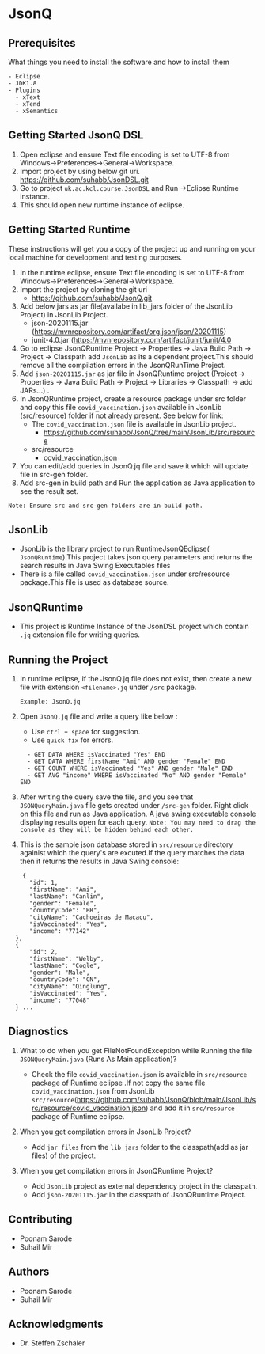 # JsonQ

## Prerequisites

What things you need to install the software and how to install them

```
- Eclipse
- JDK1.8
- Plugins
  - xText
  - xTend
  - xSemantics    
```
## Getting Started JsonQ DSL

1. Open eclipse and ensure Text file encoding is set to UTF-8 from Windows->Preferences->General->Workspace.
2. Import project by using below git uri.
      https://github.com/suhabb/JsonDSL.git
2. Go to project ``uk.ac.kcl.course.JsonDSL`` and Run ->Eclipse Runtime instance.
3. This should open new runtime instance of eclipse.

## Getting Started Runtime

These instructions will get you a copy of the project up and running on your local machine for development and testing purposes. 

1. In the runtime eclipse, ensure Text file encoding is set to UTF-8 from Windows->Preferences->General->Workspace.
2. Import the project by cloning the git uri
      - https://github.com/suhabb/JsonQ.git
2. Add below jars as jar file(availabe in lib_jars folder of the JsonLib Project) in JsonLib Project.
    - json-20201115.jar (https://mvnrepository.com/artifact/org.json/json/20201115)
    - junit-4.0.jar (https://mvnrepository.com/artifact/junit/junit/4.0
3. Go to eclipse JsonQRuntime Project -> Properties -> Java Build Path -> Project -> Classpath add `JsonLib` as its a dependent project.This should remove all the compilation errors in the JsonQRunTime Project.
4. Add ``json-20201115.jar`` as jar file in JsonQRuntime project (Project -> Properties -> Java Build Path -> Project -> Libraries -> Classpath -> add JARs...) .
5. In JsonQRuntime project, create a resource package under src folder and copy this file ``covid_vaccination.json`` available in JsonLib (src/resource) folder if not already present. See below for link:
      - The ``covid_vaccination.json`` file is available in JsonLib project.
        - https://github.com/suhabb/JsonQ/tree/main/JsonLib/src/resource
      - src/resource
        - covid_vaccination.json
7. You can edit/add queries in JsonQ.jq file and save it which will update file in src-gen folder.
8. Add src-gen in build path and Run the application as Java application to see the result set.
```
Note: Ensure src and src-gen folders are in build path. 
```
  
## JsonLib
  - JsonLib is the library project to run RuntimeJsonQEclipse( ``JsonQRuntime``).This project takes json query parameters and returns the search results in Java Swing Executables files
  - There is a file called ``covid_vaccination.json`` under src/resource package.This file is used as database source.
 
## JsonQRuntime
  - This project is Runtime Instance of the JsonDSL project which contain ``.jq`` extension file for writing queries.
     
## Running the Project

1. In runtime eclipse, if the JsonQ.jq file does not exist, then create a new file with extension ``<filename>.jq`` under ``/src`` package.
    ```
    Example: JsonQ.jq
    ```
3. Open ```JsonQ.jq``` file and write a query like below :
    - Use ``ctrl + space`` for suggestion.
    - Use `quick fix` for errors.
    ```
      - GET DATA WHERE isVaccinated "Yes" END
      - GET DATA WHERE firstName "Ami" AND gender "Female" END
      - GET COUNT WHERE isVaccinated "Yes" AND gender "Male" END
      - GET AVG "income" WHERE isVaccinated "No" AND gender "Female" END
    ```
    
  4.  After writing the query save the file, and you see that ```JSONQueryMain.java``` file gets created under ``/src-gen`` folder. Right click on this file and run as Java application. A java swing executable console displaying results open for each query.
      ``Note: You may need to drag the console as they will be hidden behind each other.``
  5. This is the sample json database stored in `src/resource` directory againist which the query's are excuted.If the query matches the data then it returns the results in Java Swing console: 
  ```
      {
        "id": 1,
        "firstName": "Ami",
        "lastName": "Canlin",
        "gender": "Female",
        "countryCode": "BR",
        "cityName": "Cachoeiras de Macacu",
        "isVaccinated": "Yes",
        "income": "77142"
    },
    {
        "id": 2,
        "firstName": "Welby",
        "lastName": "Cogle",
        "gender": "Male",
        "countryCode": "CN",
        "cityName": "Qinglung",
        "isVaccinated": "Yes",
        "income": "77048"
    } ...
  ```

## Diagnostics

1. What to do when you get FileNotFoundException while Running the file ``JSONQueryMain.java`` (Runs As Main application)?
    - Check the file `covid_vaccination.json` is available in `src/resource` package of Runtime eclipse .If not copy the same file `covid_vaccination.json` from JsonLib `src/resource`(https://github.com/suhabb/JsonQ/blob/main/JsonLib/src/resource/covid_vaccination.json)  and add it in `src/resource` package of Runtime eclipse.

2. When you get compilation errors in JsonLib Project?
      - Add `jar files` from the ``lib_jars`` folder to the classpath(add as jar files) of the project.

3. When you get compilation errors in JsonQRuntime Project?
      - Add ``JsonLib`` project as external dependency project in the classpath.
      - Add ``json-20201115.jar`` in the classpath of JsonQRuntime Project.
       
## Contributing

 - Poonam Sarode
 - Suhail Mir

## Authors

* Poonam Sarode
* Suhail Mir

## Acknowledgments

* Dr. Steffen Zschaler

